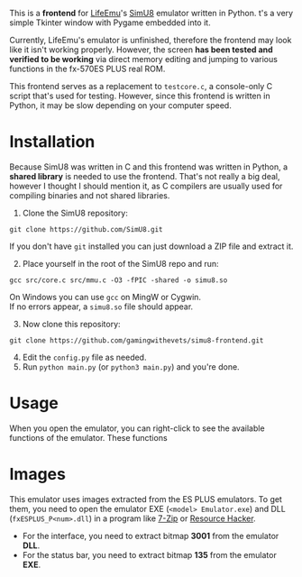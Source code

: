 This is a **frontend** for [LifeEmu](https://github.com/LifeEmu)'s [SimU8](https://github.com/LifeEmu/SimU8) emulator written in Python. 
t's a very simple Tkinter window with Pygame embedded into it.

Currently, LifeEmu's emulator is unfinished, therefore the frontend may look like it isn't working properly.
However, the screen **has been tested and verified to be working** via direct memory editing and jumping to various functions in the fx-570ES PLUS real ROM.

This frontend serves as a replacement to `testcore.c`, a console-only C script that's used for testing.
However, since this frontend is written in Python, it may be slow depending on your computer speed.

# Installation
Because SimU8 was written in C and this frontend was written in Python, a **shared library** is needed to use the frontend.
That's not really a big deal, however I thought I should mention it, as C compilers are usually used for compiling binaries and not shared libraries.

1. Clone the SimU8 repository:
```
git clone https://github.com/SimU8.git
```
If you don't have `git` installed you can just download a ZIP file and extract it.

2. Place yourself in the root of the SimU8 repo and run:
```
gcc src/core.c src/mmu.c -O3 -fPIC -shared -o simu8.so
```
On Windows you can use `gcc` on MingW or Cygwin.  
If no errors appear, a `simu8.so` file should appear.

3. Now clone this repository:
```
git clone https://github.com/gamingwithevets/simu8-frontend.git
```
4. Edit the `config.py` file as needed.
5. Run `python main.py` (or `python3 main.py`) and you're done.

# Usage
When you open the emulator, you can right-click to see the available functions of the emulator.
These functions 

# Images
This emulator uses images extracted from the ES PLUS emulators. To get them, you need to open the emulator EXE (`<model> Emulator.exe`) and DLL (`fxESPLUS_P<num>.dll`) in a program like [7-Zip](https://7-zip.org) or [Resource Hacker](http://angusj.com/resourcehacker).
- For the interface, you need to extract bitmap **3001** from the emulator **DLL**.
- For the status bar, you need to extract bitmap **135** from the emulator **EXE**.
